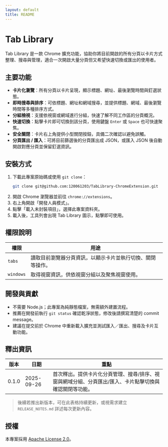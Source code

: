 ```yaml
---
layout: default
title: README
---
```


# Tab Library

Tab Library 是一款 Chrome 擴充功能，協助你將目前開啟的所有分頁以卡片方式整理、搜尋與管理，適合一次開啟大量分頁但又希望快速切換或匯出的使用者。

## 主要功能
- **卡片化瀏覽**：所有分頁以卡片呈現，顯示標題、網址、最後瀏覽時間與釘選狀態。
- **即時搜尋與排序**：可依標題、網址和網域搜尋，並提供標題、網域、最後瀏覽時間等多種排序方式。
- **分組檢視**：支援依視窗或網域進行分組，快速了解不同工作區的分頁概況。
- **快速切換**：點擊卡片即可切換到該分頁，使用鍵盤 `Enter` 或 `Space` 也可快速聚焦。
- **安全關閉**：卡片右上角提供小型關閉按鈕，具備二次確認以避免誤觸。
- **分頁匯出 / 匯入**：可將目前篩選後的分頁匯出成 JSON，或匯入 JSON 後自動開啟對應分頁並保留釘選資訊。

## 安裝方式
1. 下載此專案原始碼或使用 `git clone`：
   ```bash
   git clone git@github.com:120061203/TabLibrary-ChromeExtension.git
   ```
2. 開啟 Chrome 瀏覽器並前往 `chrome://extensions`。
3. 右上角開啟「開發人員模式」。
4. 點擊「載入未封裝項目」，選擇此專案資料夾。
5. 載入後，工具列會出現 Tab Library 圖示，點擊即可使用。

## 權限說明
| 權限 | 用途 |
|------|------|
| `tabs` | 讀取目前瀏覽器分頁資訊，以顯示卡片並執行切換、關閉等操作。 |
| `windows` | 取得視窗資訊，供依視窗分組以及聚焦視窗使用。 |

## 開發與貢獻
- 不需要 Node.js；此專案為純靜態檔案，無需額外建置流程。
- 推薦在開發前執行 `git status` 確認乾淨狀態，修改後請撰寫清楚的 commit message。
- 建議在提交前於 Chrome 中重新載入擴充並測試匯入／匯出、搜尋及卡片互動功能。

## 釋出資訊
| 版本 | 日期 | 重點 |
|------|------|------|
| 0.1.0 | 2025-09-26 | 首次釋出。提供卡片化分頁管理、搜尋/排序、視窗與網域分組、分頁匯出/匯入、卡片點擊切換與確認關閉等功能。 |

> 後續若推出新版本，可在此表格持續更新，或視需求建立 `RELEASE_NOTES.md` 詳述每次更新內容。

## 授權
本專案採用 [Apache License 2.0](LICENSE)。
